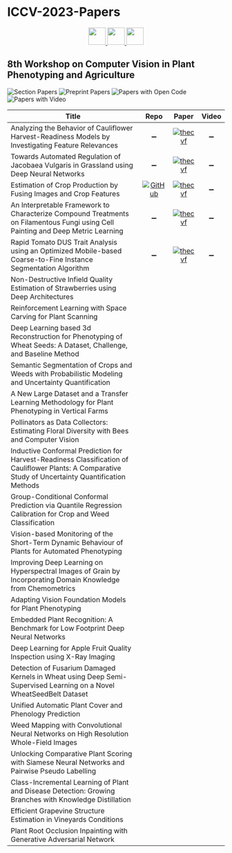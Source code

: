 # ICCV-2023-Papers

<div align="center">
    <a href="https://github.com/DmitryRyumin/ICCV-2023-Papers/blob/main/sections/w-and-challenge-on-deepfake-analysis-and-detection.md">
        <img src="https://cdn.jsdelivr.net/gh/DmitryRyumin/NewEraAI-Papers@main/images/left.svg" width="40" alt="" />
    </a>
    <a href="https://github.com/DmitryRyumin/ICCV-2023-Papers/">
        <img src="https://cdn.jsdelivr.net/gh/DmitryRyumin/NewEraAI-Papers@main/images/home.svg" width="40" alt="" />
    </a>
    <a href="https://github.com/DmitryRyumin/ICCV-2023-Papers/blob/main/sections/w-on-new-ideas-in-vision-transformers.md">
        <img src="https://cdn.jsdelivr.net/gh/DmitryRyumin/NewEraAI-Papers@main/images/right.svg" width="40" alt="" />
    </a>
</div>

## 8th Workshop on Computer Vision in Plant Phenotyping and Agriculture

![Section Papers](https://img.shields.io/badge/Section%20Papers-soon-42BA16) ![Preprint Papers](https://img.shields.io/badge/Preprint%20Papers-soon-b31b1b) ![Papers with Open Code](https://img.shields.io/badge/Papers%20with%20Open%20Code-soon-1D7FBF) ![Papers with Video](https://img.shields.io/badge/Papers%20with%20Video-soon-FF0000)

| **Title** | **Repo** | **Paper** | **Video** |
|-----------|:--------:|:---------:|:---------:|
| Analyzing the Behavior of Cauliflower Harvest-Readiness Models by Investigating Feature Relevances | :heavy_minus_sign: | [![thecvf](https://img.shields.io/badge/pdf-thecvf-7395C5.svg)](https://openaccess.thecvf.com/content/ICCV2023W/CVPPA/papers/Penzel_Analyzing_the_Behavior_of_Cauliflower_Harvest-Readiness_Models_by_Investigating_Feature_ICCVW_2023_paper.pdf) | :heavy_minus_sign: |
| Towards Automated Regulation of Jacobaea Vulgaris in Grassland using Deep Neural Networks | :heavy_minus_sign: | [![thecvf](https://img.shields.io/badge/pdf-thecvf-7395C5.svg)](https://openaccess.thecvf.com/content/ICCV2023W/CVPPA/papers/Schauer_Towards_Automated_Regulation_of_Jacobaea_Vulgaris_in_Grassland_Using_Deep_ICCVW_2023_paper.pdf) | :heavy_minus_sign: |
| Estimation of Crop Production by Fusing Images and Crop Features | [![GitHub](https://img.shields.io/github/stars/joheras/yield-prediction)](https://github.com/joheras/yield-prediction) | [![thecvf](https://img.shields.io/badge/pdf-thecvf-7395C5.svg)](https://openaccess.thecvf.com/content/ICCV2023W/CVPPA/papers/Casado-Garcia_Estimation_of_Crop_Production_by_Fusing_Images_and_Crop_Features_ICCVW_2023_paper.pdf) | :heavy_minus_sign: |
| An Interpretable Framework to Characterize Compound Treatments on Filamentous Fungi using Cell Painting and Deep Metric Learning | :heavy_minus_sign: | [![thecvf](https://img.shields.io/badge/pdf-thecvf-7395C5.svg)](https://openaccess.thecvf.com/content/ICCV2023W/CVPPA/papers/Lejeune_An_Interpretable_Framework_to_Characterize_Compound_Treatments_on_Filamentous_Fungi_ICCVW_2023_paper.pdf) | :heavy_minus_sign: |
| Rapid Tomato DUS Trait Analysis using an Optimized Mobile-based Coarse-to-Fine Instance Segmentation Algorithm | :heavy_minus_sign: | [![thecvf](https://img.shields.io/badge/pdf-thecvf-7395C5.svg)](https://openaccess.thecvf.com/content/ICCV2023W/CVPPA/papers/Rustia_Rapid_Tomato_DUS_Trait_Analysis_Using_an_Optimized_Mobile-Based_Coarse-to-Fine_ICCVW_2023_paper.pdf) | :heavy_minus_sign: |
| Non-Destructive Infield Quality Estimation of Strawberries using Deep Architectures |  |  |  |
| Reinforcement Learning with Space Carving for Plant Scanning |  |  |  |
| Deep Learning based 3d Reconstruction for Phenotyping of Wheat Seeds: A Dataset, Challenge, and Baseline Method |  |  |  |
| Semantic Segmentation of Crops and Weeds with Probabilistic Modeling and Uncertainty Quantification |  |  |  |
| A New Large Dataset and a Transfer Learning Methodology for Plant Phenotyping in Vertical Farms |  |  |  |
| Pollinators as Data Collectors: Estimating Floral Diversity with Bees and Computer Vision |  |  |  |
| Inductive Conformal Prediction for Harvest-Readiness Classification of Cauliflower Plants: A Comparative Study of Uncertainty Quantification Methods |  |  |  |
| Group-Conditional Conformal Prediction via Quantile Regression Calibration for Crop and Weed Classification |  |  |  |
| Vision-based Monitoring of the Short-Term Dynamic Behaviour of Plants for Automated Phenotyping |  |  |  |
| Improving Deep Learning on Hyperspectral Images of Grain by Incorporating Domain Knowledge from Chemometrics |  |  |  |
| Adapting Vision Foundation Models for Plant Phenotyping |  |  |  |
| Embedded Plant Recognition: A Benchmark for Low Footprint Deep Neural Networks |  |  |  |
| Deep Learning for Apple Fruit Quality Inspection using X-Ray Imaging |  |  |  |
| Detection of Fusarium Damaged Kernels in Wheat using Deep Semi-Supervised Learning on a Novel WheatSeedBelt Dataset |  |  |  |
| Unified Automatic Plant Cover and Phenology Prediction |  |  |  |
| Weed Mapping with Convolutional Neural Networks on High Resolution Whole-Field Images |  |  |  |
| Unlocking Comparative Plant Scoring with Siamese Neural Networks and Pairwise Pseudo Labelling |  |  |  |
| Class-Incremental Learning of Plant and Disease Detection: Growing Branches with Knowledge Distillation |  |  |  |
| Efficient Grapevine Structure Estimation in Vineyards Conditions |  |  |  |
| Plant Root Occlusion Inpainting with Generative Adversarial Network |  |  |  |
